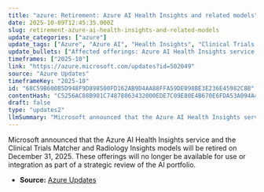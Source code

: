 ```yaml
---
title: "azure: Retirement: Azure AI Health Insights and related models"
date: 2025-10-09T12:45:35.000Z
slug: retirement-azure-ai-health-insights-and-related-models
update_categories: ["azure"]
update_tags: ["Azure", "Azure AI", "Health Insights", "Clinical Trials Matcher", "Radiology Insights", "Retirement", "Dec 31 2025"]
update_bullets: ["Affected offerings: Azure AI Health Insights service; Clinical Trials Matcher model; Radiology Insights model.", "Retirement date: December 31, 2025 — after this date the service and models will not be available for use or integration.", "Reason given: part of a strategic review of Microsoft's AI portfolio.", "Recommended next steps for users: plan to remove or replace integrations, export important data or results before the retirement date, and contact Microsoft support or account teams for migration guidance and alternatives."]
timeframes: ["2025-10"]
link: "https://azure.microsoft.com/updates?id=502049"
source: "Azure Updates"
timeframeKey: "2025-10"
id: "68C59B600B5D948F9D898500FD162AB9D4AA88FFA59DE098BE3E236E45982C8B"
contentHash: "C5256AC88B901C74878063432000EDE7C09E80E4B670E6FDA53A094A4E9002EC"
draft: false
type: "updates2"
llmSummary: "Microsoft announced that the Azure AI Health Insights service and the Clinical Trials Matcher and Radiology Insights models will be retired on December 31, 2025. These offerings will no longer be available for use or integration as part of a strategic review of the AI portfolio."
---
```


Microsoft announced that the Azure AI Health Insights service and the Clinical Trials Matcher and Radiology Insights models will be retired on December 31, 2025. These offerings will no longer be available for use or integration as part of a strategic review of the AI portfolio.

- **Source:** [Azure Updates](https://azure.microsoft.com/updates?id=502049)
